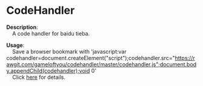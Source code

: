 CodeHandler
===========

<b>Description</b>:<br />
&nbsp;&nbsp;&nbsp;&nbsp;A code handler for baidu tieba.
    
<b>Usage</b>:<br />
&nbsp;&nbsp;&nbsp;&nbsp;Save a browser bookmark with 'javascript:var codehandler=document.createElement("script");codehandler.src="https://rawgit.com/gameloftyou/codehandler/master/codehandler.js";document.body.appendChild(codehandler);void 0'<br />
&nbsp;&nbsp;&nbsp;&nbsp;Click <a href="http://tieba.baidu.com/p/2663791869">here</a> for details.
